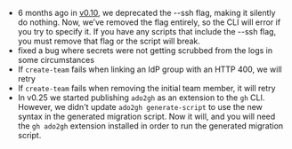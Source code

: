 - 6 months ago in [v0.10](https://github.com/github/gh-gei/releases/tag/v0.10), we deprecated the --ssh flag, making it silently do nothing. Now, we’ve removed the flag entirely, so the CLI will error if you try to specify it. If you have any scripts that include the --ssh flag, you must remove that flag or the script will break.
- fixed a bug where secrets were not getting scrubbed from the logs in some circumstances
- If `create-team` fails when linking an IdP group with an HTTP 400, we will retry
- If `create-team` fails when removing the initial team member, it will retry
- In v0.25 we started publishing `ado2gh` as an extension to the `gh` CLI. However, we didn't update `ado2gh generate-script` to use the new syntax in the generated migration script. Now it will, and you will need the `gh ado2gh` extension installed in order to run the generated migration script.
